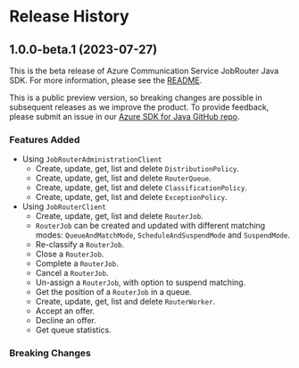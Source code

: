 # Release History

## 1.0.0-beta.1 (2023-07-27)
This is the beta release of Azure Communication Service JobRouter Java SDK. For more information, please see the [README][read_me].

This is a public preview version, so breaking changes are possible in subsequent releases as we improve the product. To provide feedback, please submit an issue in our [Azure SDK for Java GitHub repo][issues].

### Features Added
- Using `JobRouterAdministrationClient`
  - Create, update, get, list and delete `DistributionPolicy`.
  - Create, update, get, list and delete `RouterQueue`.
  - Create, update, get, list and delete `ClassificationPolicy`.
  - Create, update, get, list and delete `ExceptionPolicy`.
- Using `JobRouterClient`
  - Create, update, get, list and delete `RouterJob`.
  - `RouterJob` can be created and updated with different matching modes: `QueueAndMatchMode`, `ScheduleAndSuspendMode` and `SuspendMode`.
  - Re-classify a `RouterJob`.
  - Close a `RouterJob`.
  - Complete a `RouterJob`.
  - Cancel a `RouterJob`.
  - Un-assign a `RouterJob`, with option to suspend matching.
  - Get the position of a `RouterJob` in a queue.
  - Create, update, get, list and delete `RouterWorker`.
  - Accept an offer.
  - Decline an offer.
  - Get queue statistics.

### Breaking Changes

<!-- LINKS -->
[read_me]: https://github.com/Azure/azure-sdk-for-java/blob/main/sdk/communication/azure-communication-jobrouter/README.md
[issues]: https://github.com/Azure/azure-sdk-for-java/issues
